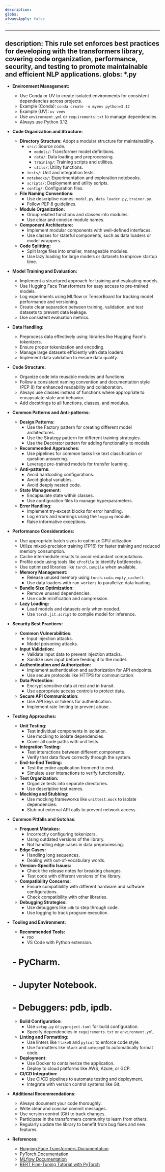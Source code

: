 ```yaml
---
description: 
globs: 
alwaysApply: false
---
```

---
description: This rule set enforces best practices for developing with the transformers library, covering code organization, performance, security, and testing to promote maintainable and efficient NLP applications.
globs: *.py
---
- **Environment Management:**
  - Use Conda or UV to create isolated environments for consistent dependencies across projects.
  - Example (Conda): `conda create -n myenv python=3.12`
  - Example (UV): `uv venv`
  - Use `environment.yml` or `requirements.txt` to manage dependencies.
  - Always use Python 3.12.

- **Code Organization and Structure:**
  - **Directory Structure:** Adopt a modular structure for maintainability.
    - `src/`: Source code.
      - `models/`: Transformer model definitions.
      - `data/`: Data loading and preprocessing.
      - `training/`: Training scripts and utilities.
      - `utils/`: Utility functions.
    - `tests/`: Unit and integration tests.
    - `notebooks/`: Experimentation and exploration notebooks.
    - `scripts/`: Deployment and utility scripts.
    - `config/`: Configuration files.
  - **File Naming Conventions:**
    - Use descriptive names: `model.py`, `data_loader.py`, `trainer.py`.
    - Follow PEP 8 guidelines.
  - **Module Organization:**
    - Group related functions and classes into modules.
    - Use clear and concise module names.
  - **Component Architecture:**
    - Implement modular components with well-defined interfaces.
    - Use classes for stateful components, such as data loaders or model wrappers.
  - **Code Splitting:**
    - Split large files into smaller, manageable modules.
    - Use lazy loading for large models or datasets to improve startup time.

- **Model Training and Evaluation:**
  - Implement a structured approach for training and evaluating models.
  - Use Hugging Face Transformers for easy access to pre-trained models.
  - Log experiments using MLflow or TensorBoard for tracking model performance and versioning.
  - Create clear separation between training, validation, and test datasets to prevent data leakage.
  - Use consistent evaluation metrics.

- **Data Handling:**
  - Preprocess data effectively using libraries like Hugging Face's tokenizers.
  - Ensure proper tokenization and encoding.
  - Manage large datasets efficiently with data loaders.
  - Implement data validation to ensure data quality.

- **Code Structure:**
  - Organize code into reusable modules and functions.
  - Follow a consistent naming convention and documentation style (PEP 8) for enhanced readability and collaboration.
  - Always use classes instead of functions where appropriate to encapsulate state and behavior.
  - Add docstrings to all functions, classes, and modules.

- **Common Patterns and Anti-patterns:**
  - **Design Patterns:**
    - Use the Factory pattern for creating different model architectures.
    - Use the Strategy pattern for different training strategies.
    - Use the Decorator pattern for adding functionality to models.
  - **Recommended Approaches:**
    - Use pipelines for common tasks like text classification or question answering.
    - Leverage pre-trained models for transfer learning.
  - **Anti-patterns:**
    - Avoid hardcoding configurations.
    - Avoid global variables.
    - Avoid deeply nested code.
  - **State Management:**
    - Encapsulate state within classes.
    - Use configuration files to manage hyperparameters.
  - **Error Handling:**
    - Implement try-except blocks for error handling.
    - Log errors and warnings using the `logging` module.
    - Raise informative exceptions.

- **Performance Considerations:**
  - Use appropriate batch sizes to optimize GPU utilization.
  - Utilize mixed-precision training (FP16) for faster training and reduced memory consumption.
  - Cache intermediate results to avoid redundant computations.
  - Profile code using tools like `cProfile` to identify bottlenecks.
  - Use optimized libraries like `torch.compile` when available.
  - **Memory Management:**
    - Release unused memory using `torch.cuda.empty_cache()`.
    - Use data loaders with `num_workers` to parallelize data loading.
  - **Bundle Size Optimization:**
    - Remove unused dependencies.
    - Use code minification and compression.
  - **Lazy Loading:**
    - Load models and datasets only when needed.
    - Use `torch.jit.script` to compile model for inference.

- **Security Best Practices:**
  - **Common Vulnerabilities:**
    - Input injection attacks.
    - Model poisoning attacks.
  - **Input Validation:**
    - Validate input data to prevent injection attacks.
    - Sanitize user input before feeding it to the model.
  - **Authentication and Authorization:**
    - Implement authentication and authorization for API endpoints.
    - Use secure protocols like HTTPS for communication.
  - **Data Protection:**
    - Encrypt sensitive data at rest and in transit.
    - Use appropriate access controls to protect data.
  - **Secure API Communication:**
    - Use API keys or tokens for authentication.
    - Implement rate limiting to prevent abuse.

- **Testing Approaches:**
  - **Unit Testing:**
    - Test individual components in isolation.
    - Use mocking to isolate dependencies.
    - Cover all code paths with unit tests.
  - **Integration Testing:**
    - Test interactions between different components.
    - Verify that data flows correctly through the system.
  - **End-to-End Testing:**
    - Test the entire application from end to end.
    - Simulate user interactions to verify functionality.
  - **Test Organization:**
    - Organize tests into separate directories.
    - Use descriptive test names.
  - **Mocking and Stubbing:**
    - Use mocking frameworks like `unittest.mock` to isolate dependencies.
    - Stub out external API calls to prevent network access.

- **Common Pitfalls and Gotchas:**
  - **Frequent Mistakes:**
    - Incorrectly configuring tokenizers.
    - Using outdated versions of the library.
    - Not handling edge cases in data preprocessing.
  - **Edge Cases:**
    - Handling long sequences.
    - Dealing with out-of-vocabulary words.
  - **Version-Specific Issues:**
    - Check the release notes for breaking changes.
    - Test code with different versions of the library.
  - **Compatibility Concerns:**
    - Ensure compatibility with different hardware and software configurations.
    - Check compatibility with other libraries.
  - **Debugging Strategies:**
    - Use debuggers like `pdb` to step through code.
    - Use logging to track program execution.

- **Tooling and Environment:**
  - **Recommended Tools:**
    - roo
    - VS Code with Python extension.
   # - PyCharm.
   # - Jupyter Notebook.
   # - Debuggers: pdb, ipdb.
  - **Build Configuration:**
    - Use `setup.py` or `pyproject.toml` for build configuration.
    - Specify dependencies in `requirements.txt` or `environment.yml`.
  - **Linting and Formatting:**
    - Use linters like `flake8` and `pylint` to enforce code style.
    - Use formatters like `black` and `autopep8` to automatically format code.
  - **Deployment:**
    - Use Docker to containerize the application.
    - Deploy to cloud platforms like AWS, Azure, or GCP.
  - **CI/CD Integration:**
    - Use CI/CD pipelines to automate testing and deployment.
    - Integrate with version control systems like Git.

- **Additional Recommendations:**
  - Always document your code thoroughly.
  - Write clear and concise commit messages.
  - Use version control (Git) to track changes.
  - Participate in the transformers community to learn from others.
  - Regularly update the library to benefit from bug fixes and new features.

- **References:**
  - [Hugging Face Transformers Documentation](https://huggingface.co/transformers/)
  - [PyTorch Documentation](https://pytorch.org/docs/stable/index.html)
  - [MLflow Documentation](https://www.mlflow.org/docs/latest/index.html)
  - [BERT Fine-Tuning Tutorial with PyTorch](http://www.mccormickml.com)